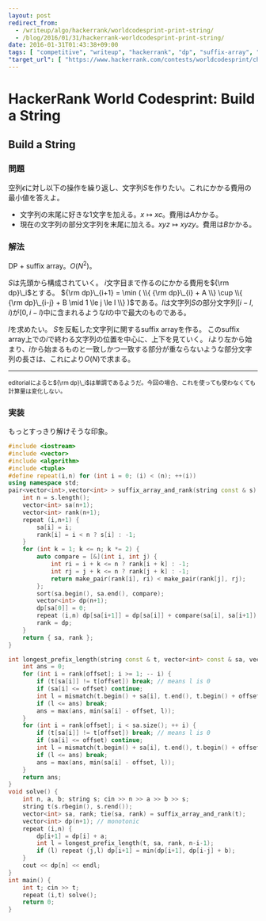 ```yaml
---
layout: post
redirect_from:
  - /writeup/algo/hackerrank/worldcodesprint-print-string/
  - /blog/2016/01/31/hackerrank-worldcodesprint-print-string/
date: 2016-01-31T01:43:38+09:00
tags: [ "competitive", "writeup", "hackerrank", "dp", "suffix-array", "world-codesprint" ]
"target_url": [ "https://www.hackerrank.com/contests/worldcodesprint/challenges/print-string" ]
---
```


# HackerRank World Codesprint: Build a String

## Build a String

### 問題

空列$\epsilon$に対し以下の操作を繰り返し、文字列$S$を作りたい。これにかかる費用の最小値を答えよ。

-   文字列の末尾に好きな$1$文字を加える。$x \mapsto xc$。費用は$A$かかる。
-   現在の文字列の部分文字列を末尾に加える。$xyz \mapsto xyzy$。費用は$B$かかる。

### 解法

DP + suffix array。$O(N^2)$。

$S$は先頭から構成されていく。
$i$文字目まで作るのにかかる費用を${\rm dp}\_i$とする。
${\rm dp}\_{i+1} = \min ( \\{ {\rm dp}\_{i} + A \\} \cup \\{ {\rm dp}\_{i-j} + B \mid 1 \le j \le l \\} )$である。$l$は文字列$S$の部分文字列$[i-l,i)$が$[0,i-l)$中に含まれるような$l$の中で最大のものである。

$l$を求めたい。
$S$を反転した文字列に関するsuffix arrayを作る。
このsuffix array上での$i$で終わる文字列の位置を中心に、上下を見ていく。
$i$より左から始まり、$i$から始まるものと一致しかつ一致する部分が重ならないような部分文字列の長さは、これにより$O(N)$で求まる。

<hr>

<small>
editorialによると${\rm dp}\_i$は単調であるようだ。今回の場合、これを使っても使わなくても計算量は変化しない。
</small>

### 実装

もっとすっきり解けそうな印象。

``` c++
#include <iostream>
#include <vector>
#include <algorithm>
#include <tuple>
#define repeat(i,n) for (int i = 0; (i) < (n); ++(i))
using namespace std;
pair<vector<int>,vector<int> > suffix_array_and_rank(string const & s) { // O(nloglogn)
    int n = s.length();
    vector<int> sa(n+1);
    vector<int> rank(n+1);
    repeat (i,n+1) {
        sa[i] = i;
        rank[i] = i < n ? s[i] : -1;
    }
    for (int k = 1; k <= n; k *= 2) {
        auto compare = [&](int i, int j) {
            int ri = i + k <= n ? rank[i + k] : -1;
            int rj = j + k <= n ? rank[j + k] : -1;
            return make_pair(rank[i], ri) < make_pair(rank[j], rj);
        };
        sort(sa.begin(), sa.end(), compare);
        vector<int> dp(n+1);
        dp[sa[0]] = 0;
        repeat (i,n) dp[sa[i+1]] = dp[sa[i]] + compare(sa[i], sa[i+1]);
        rank = dp;
    }
    return { sa, rank };
}

int longest_prefix_length(string const & t, vector<int> const & sa, vector<int> const & rank, int offset) {
    int ans = 0;
    for (int i = rank[offset]; i >= 1; -- i) {
        if (t[sa[i]] != t[offset]) break; // means l is 0
        if (sa[i] <= offset) continue;
        int l = mismatch(t.begin() + sa[i], t.end(), t.begin() + offset).second - (t.begin() + offset);
        if (l <= ans) break;
        ans = max(ans, min(sa[i] - offset, l));
    }
    for (int i = rank[offset]; i < sa.size(); ++ i) {
        if (t[sa[i]] != t[offset]) break; // means l is 0
        if (sa[i] <= offset) continue;
        int l = mismatch(t.begin() + sa[i], t.end(), t.begin() + offset).second - (t.begin() + offset);
        if (l <= ans) break;
        ans = max(ans, min(sa[i] - offset, l));
    }
    return ans;
}
void solve() {
    int n, a, b; string s; cin >> n >> a >> b >> s;
    string t(s.rbegin(), s.rend());
    vector<int> sa, rank; tie(sa, rank) = suffix_array_and_rank(t);
    vector<int> dp(n+1); // monotonic
    repeat (i,n) {
        dp[i+1] = dp[i] + a;
        int l = longest_prefix_length(t, sa, rank, n-i-1);
        if (l) repeat (j,l) dp[i+1] = min(dp[i+1], dp[i-j] + b);
    }
    cout << dp[n] << endl;
}
int main() {
    int t; cin >> t;
    repeat (i,t) solve();
    return 0;
}
```
